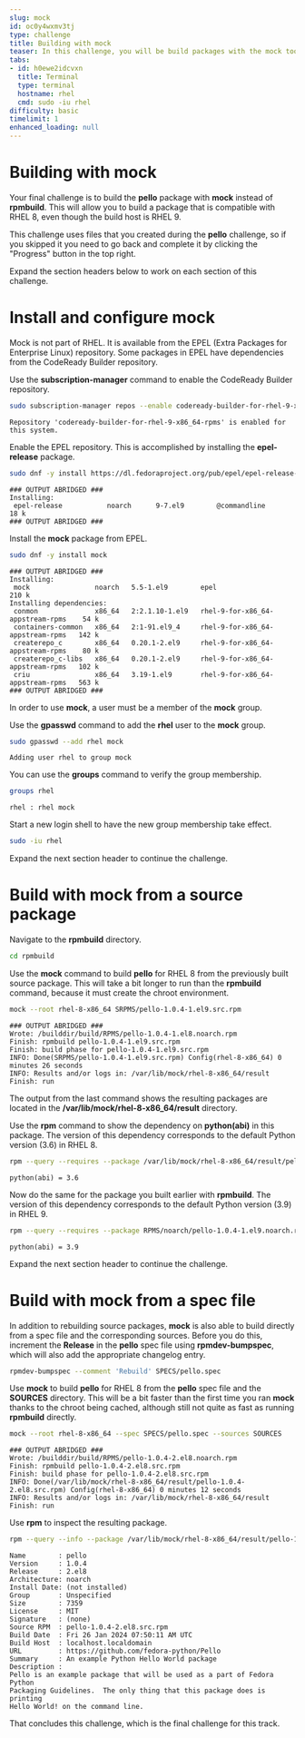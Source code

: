 ```yaml
---
slug: mock
id: oc0y4wxmv3tj
type: challenge
title: Building with mock
teaser: In this challenge, you will be build packages with the mock tool.
tabs:
- id: h0ewe2idcvxn
  title: Terminal
  type: terminal
  hostname: rhel
  cmd: sudo -iu rhel
difficulty: basic
timelimit: 1
enhanced_loading: null
---
```

# Building with mock

Your final challenge is to build the **pello** package with **mock** instead of **rpmbuild**.
This will allow you to build a package that is compatible with RHEL 8,
even though the build host is RHEL 9.

This challenge uses files that you created during the **pello** challenge,
so if you skipped it you need to go back and complete it by clicking the "Progress" button in the top right.

Expand the section headers below to work on each section of this challenge.

Install and configure mock
===

Mock is not part of RHEL.
It is available from the EPEL (Extra Packages for Enterprise Linux) repository.
Some packages in EPEL have dependencies from the CodeReady Builder repository.

Use the **subscription-manager** command to enable the CodeReady Builder repository.

```bash
sudo subscription-manager repos --enable codeready-builder-for-rhel-9-x86_64-rpms
```
```nocopy
Repository 'codeready-builder-for-rhel-9-x86_64-rpms' is enabled for this system.
```

Enable the EPEL repository.
This is accomplished by installing the **epel-release** package.

```bash
sudo dnf -y install https://dl.fedoraproject.org/pub/epel/epel-release-latest-9.noarch.rpm
```
```nocopy
### OUTPUT ABRIDGED ###
Installing:
 epel-release           noarch      9-7.el9        @commandline       18 k
### OUTPUT ABRIDGED ###
```

Install the **mock** package from EPEL.

```bash
sudo dnf -y install mock
```
```nocopy
### OUTPUT ABRIDGED ###
Installing:
 mock                noarch   5.5-1.el9        epel                               210 k
Installing dependencies:
 conmon              x86_64   2:2.1.10-1.el9   rhel-9-for-x86_64-appstream-rpms    54 k
 containers-common   x86_64   2:1-91.el9_4     rhel-9-for-x86_64-appstream-rpms   142 k
 createrepo_c        x86_64   0.20.1-2.el9     rhel-9-for-x86_64-appstream-rpms    80 k
 createrepo_c-libs   x86_64   0.20.1-2.el9     rhel-9-for-x86_64-appstream-rpms   102 k
 criu                x86_64   3.19-1.el9       rhel-9-for-x86_64-appstream-rpms   563 k
### OUTPUT ABRIDGED ###
```

In order to use **mock**,
a user must be a member of the **mock** group.

Use the **gpasswd** command to add the **rhel** user to the **mock** group.

```bash
sudo gpasswd --add rhel mock
```
```nocopy
Adding user rhel to group mock
```

You can use the **groups** command to verify the group membership.

```bash
groups rhel
```
```nocopy
rhel : rhel mock
```

Start a new login shell to have the new group membership take effect.

```bash
sudo -iu rhel
```

Expand the next section header to continue the challenge.

Build with mock from a source package
===

Navigate to the **rpmbuild** directory.

```bash
cd rpmbuild
```

Use the **mock** command to build **pello** for RHEL 8 from the previously built source package.
This will take a bit longer to run than the **rpmbuild** command,
because it must create the chroot environment.

```bash
mock --root rhel-8-x86_64 SRPMS/pello-1.0.4-1.el9.src.rpm
```
```nocopy
### OUTPUT ABRIDGED ###
Wrote: /builddir/build/RPMS/pello-1.0.4-1.el8.noarch.rpm
Finish: rpmbuild pello-1.0.4-1.el9.src.rpm
Finish: build phase for pello-1.0.4-1.el9.src.rpm
INFO: Done(SRPMS/pello-1.0.4-1.el9.src.rpm) Config(rhel-8-x86_64) 0 minutes 26 seconds
INFO: Results and/or logs in: /var/lib/mock/rhel-8-x86_64/result
Finish: run
```

The output from the last command shows the resulting packages are located in the **/var/lib/mock/rhel-8-x86_64/result** directory.

Use the **rpm** command to show the dependency on **python(abi)** in this package.
The version of this dependency corresponds to the default Python version (3.6) in RHEL 8.

```bash
rpm --query --requires --package /var/lib/mock/rhel-8-x86_64/result/pello-1.0.4-1.el8.noarch.rpm | grep 'python(abi)'
```
```nocopy
python(abi) = 3.6
```

Now do the same for the package you built earlier with **rpmbuild**.
The version of this dependency corresponds to the default Python version (3.9) in RHEL 9.

```bash
rpm --query --requires --package RPMS/noarch/pello-1.0.4-1.el9.noarch.rpm | grep 'python(abi)'
```
```nocopy
python(abi) = 3.9
```

Expand the next section header to continue the challenge.

Build with mock from a spec file
===

In addition to rebuilding source packages,
**mock** is also able to build directly from a spec file and the corresponding sources.
Before you do this, increment the **Release** in the **pello** spec file using **rpmdev-bumpspec**,
which will also add the appropriate changelog entry.

```bash
rpmdev-bumpspec --comment 'Rebuild' SPECS/pello.spec
```

Use **mock** to build **pello** for RHEL 8 from the **pello** spec file and the **SOURCES** directory.
This will be a bit faster than the first time you ran **mock** thanks to the chroot being cached,
although still not quite as fast as running **rpmbuild** directly.

```bash
mock --root rhel-8-x86_64 --spec SPECS/pello.spec --sources SOURCES
```
```nocopy
### OUTPUT ABRIDGED ###
Wrote: /builddir/build/RPMS/pello-1.0.4-2.el8.noarch.rpm
Finish: rpmbuild pello-1.0.4-2.el8.src.rpm
Finish: build phase for pello-1.0.4-2.el8.src.rpm
INFO: Done(/var/lib/mock/rhel-8-x86_64/result/pello-1.0.4-2.el8.src.rpm) Config(rhel-8-x86_64) 0 minutes 12 seconds
INFO: Results and/or logs in: /var/lib/mock/rhel-8-x86_64/result
Finish: run
```

Use **rpm** to inspect the resulting package.

```bash
rpm --query --info --package /var/lib/mock/rhel-8-x86_64/result/pello-1.0.4-2.el8.noarch.rpm
```
```nocopy
Name        : pello
Version     : 1.0.4
Release     : 2.el8
Architecture: noarch
Install Date: (not installed)
Group       : Unspecified
Size        : 7359
License     : MIT
Signature   : (none)
Source RPM  : pello-1.0.4-2.el8.src.rpm
Build Date  : Fri 26 Jan 2024 07:50:11 AM UTC
Build Host  : localhost.localdomain
URL         : https://github.com/fedora-python/Pello
Summary     : An example Python Hello World package
Description :
Pello is an example package that will be used as a part of Fedora Python
Packaging Guidelines.  The only thing that this package does is printing
Hello World! on the command line.
```

That concludes this challenge,
which is the final challenge for this track.